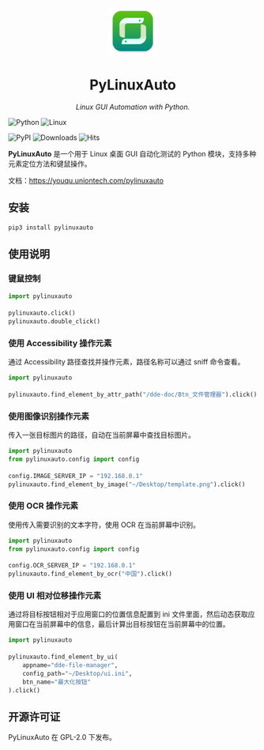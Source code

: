 <p align="center">
  <a href="https://github.com/linuxdeepin-QAeggs/pylinuxauto">
    <img src="./docs/assets/logo.png" width="100" alt="PyLinuxAuto">
  </a>
</p>
<h1 align="center">PyLinuxAuto</h1>
<p align="center">
    <em>Linux GUI Automation with Python.</em>
</p>

![Python](https://img.shields.io/badge/Python-007CFF?style=for-the-badge&logo=Python&logoColor=white)
![Linux](https://img.shields.io/badge/Linux-007CFF?style=for-the-badge&logo=linux&logoColor=white)

![PyPI](https://img.shields.io/pypi/v/pylinuxauto?style=flat&logo=github&link=https%3A%2F%2Fpypi.org%2Fproject%2Fpylinuxauto%2F&color=%23F79431)
![Downloads](https://static.pepy.tech/badge/pylinuxauto)
![Hits](https://hits.sh/github.com/linuxdeepin-QAeggs/pylinuxauto.svg?style=flat&label=visitors&color=blue)

**PyLinuxAuto** 是一个用于 Linux 桌面 GUI 自动化测试的 Python 模块，支持多种元素定位方法和键鼠操作。

文档：https://youqu.uniontech.com/pylinuxauto

## 安装

```bash
pip3 install pylinuxauto
```

## 使用说明

### 键鼠控制

```python
import pylinuxauto

pylinuxauto.click()
pylinuxauto.double_click()
```

### 使用 Accessibility 操作元素

通过 Accessibility 路径查找并操作元素，路径名称可以通过 sniff 命令查看。

```python
import pylinuxauto

pylinuxauto.find_element_by_attr_path("/dde-doc/Btn_文件管理器").click()
```

### 使用图像识别操作元素

传入一张目标图片的路径，自动在当前屏幕中查找目标图片。

```python
import pylinuxauto
from pylinuxauto.config import config

config.IMAGE_SERVER_IP = "192.168.0.1"
pylinuxauto.find_element_by_image("~/Desktop/template.png").click()
```

### 使用 OCR 操作元素

使用传入需要识别的文本字符，使用 OCR 在当前屏幕中识别。

```python
import pylinuxauto
from pylinuxauto.config import config

config.OCR_SERVER_IP = "192.168.0.1"
pylinuxauto.find_element_by_ocr("中国").click()
```

### 使用 UI 相对位移操作元素

通过将目标按钮相对于应用窗口的位置信息配置到 ini 文件里面，然后动态获取应用窗口在当前屏幕中的信息，最后计算出目标按钮在当前屏幕中的位置。

```python
import pylinuxauto

pylinuxauto.find_element_by_ui(
    appname="dde-file-manager",
    config_path="~/Desktop/ui.ini",
    btn_name="最大化按钮"
).click()
```

## 开源许可证

PyLinuxAuto 在 GPL-2.0 下发布。
